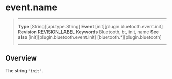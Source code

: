 # event.name

> --------------------- ------------------------------------------------------------------------------------------
> __Type__              [String][api.type.String]
> __Event__             [init][plugin.bluetooth.event.init]
> __Revision__          [REVISION_LABEL](REVISION_URL)
> __Keywords__          Bluetooth, bt, init, name
> __See also__          [init][plugin.bluetooth.event.init]
>						[bluetooth.*][plugin.bluetooth]
> --------------------- ------------------------------------------------------------------------------------------

## Overview

The string `"init"`.